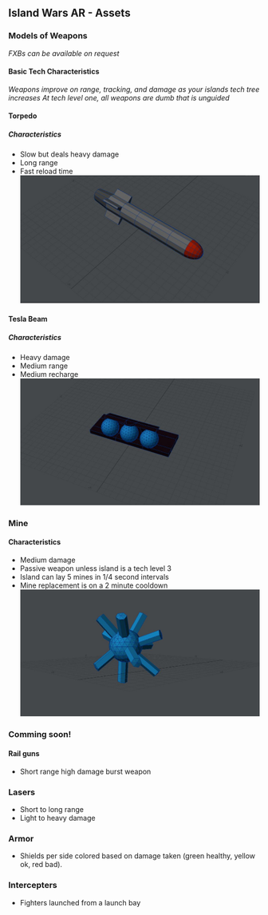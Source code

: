 ## Island Wars AR - Assets
### Models of Weapons
*FXBs can be available on request*
#### Basic Tech Characteristics
*Weapons improve on range, tracking, and damage as your islands tech tree increases*
*At tech level one, all weapons are dumb that is unguided*
#### Torpedo
##### Characteristics
- Slow but deals heavy damage
- Long range
- Fast reload time
![Torpedo](https://github.com/tibales1/NYU-AR_VR_Captone/blob/main/models/torpedo.JPG)

#### Tesla Beam
##### Characteristics
- Heavy damage
- Medium range
- Medium recharge
![Tesla Beam](https://github.com/tibales1/NYU-AR_VR_Captone/blob/main/models/Tesla%20Beam.JPG)

### Mine
#### Characteristics
- Medium damage
- Passive weapon unless island is a tech level 3
- Island can lay 5 mines in 1/4 second intervals
- Mine replacement is on a 2 minute cooldown
![Mine](https://github.com/tibales1/NYU-AR_VR_Captone/blob/main/models/mine.JPG)

### Comming soon!
#### Rail guns
- Short range high damage burst weapon
### Lasers
- Short to long range
- Light to heavy damage
### Armor
- Shields per side colored based on damage taken (green healthy, yellow ok, red bad).
### Intercepters
- Fighters launched from a launch bay
